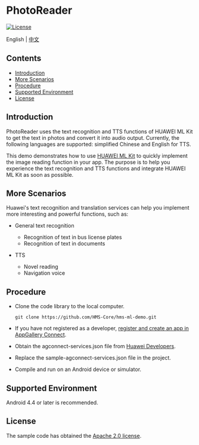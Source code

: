# PhotoReader

[![License](https://img.shields.io/badge/Docs-hmsguides-brightgreen)](https://developer.huawei.com/consumer/en/doc/development/HMSCore-Guides-V5/service-introduction-0000001050040017-V5)

English | [中文](https://github.com/HMS-Core/hms-ml-demo/blob/master/PhotoReader/README_ZH.md)
## Contents

 * [Introduction](#introduction)
 * [More Scenarios](#more-scenarios)
 * [Procedure](#procedure)
 * [Supported Environment](#supported-environment)
 * [License](#license)


## Introduction
PhotoReader uses the text recognition and TTS functions of HUAWEI ML Kit to get the text in photos and convert it into audio output. Currently, the following languages are supported: simplified Chinese and English for TTS.

This demo demonstrates how to use [HUAWEI ML Kit](https://developer.huawei.com/consumer/en/hms/huawei-mlkit) to quickly implement the image reading function in your app. The purpose is to help you experience the text recognition and TTS functions and integrate HUAWEI ML Kit as soon as possible.


## More Scenarios
Huawei's text recognition and translation services can help you implement more interesting and powerful functions, such as:
- General text recognition
  - Recognition of text in bus license plates
  - Recognition of text in documents

- TTS
  - Novel reading
  - Navigation voice


## Procedure
 - Clone the code library to the local computer.

       git clone https://github.com/HMS-Core/hms-ml-demo.git

 - If you have not registered as a developer, [register and create an app in AppGallery Connect](https://developer.huawei.com/consumer/en/service/josp/agc/index.html).
 - Obtain the agconnect-services.json file from [Huawei Developers](https://developer.huawei.com/consumer/en/doc/development/HMSCore-Guides/config-agc-0000001050990353).
 - Replace the sample-agconnect-services.json file in the project.
 - Compile and run on an Android device or simulator.


## Supported Environment
Android 4.4 or later is recommended.

## License
The sample code has obtained the [Apache 2.0 license](https://www.apache.org/licenses/LICENSE-2.0).

